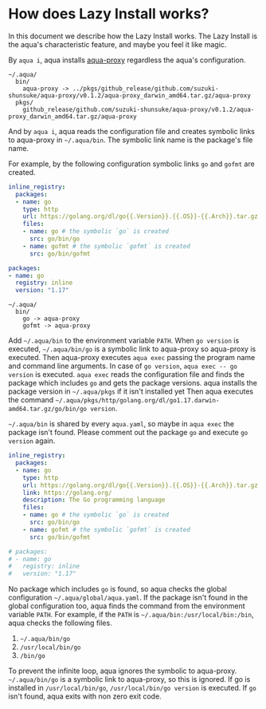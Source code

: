 # How does Lazy Install works?

In this document we describe how the Lazy Install works.
The Lazy Install is the aqua's characteristic feature, and maybe you feel it like magic.

By `aqua i`, aqua installs [aqua-proxy](https://github.com/suzuki-shunsuke/aqua-proxy) regardless the aqua's configuration.

```
~/.aqua/
  bin/
    aqua-proxy -> ../pkgs/github_release/github.com/suzuki-shunsuke/aqua-proxy/v0.1.2/aqua-proxy_darwin_amd64.tar.gz/aqua-proxy
  pkgs/
    github_release/github.com/suzuki-shunsuke/aqua-proxy/v0.1.2/aqua-proxy_darwin_amd64.tar.gz/aqua-proxy
```

And by `aqua i`, aqua reads the configuration file and creates symbolic links to aqua-proxy in `~/.aqua/bin`.
The symbolic link name is the package's file name.

For example, by the following configuration symbolic links `go` and `gofmt` are created.

```yaml
inline_registry:
  packages:
  - name: go
    type: http
    url: https://golang.org/dl/go{{.Version}}.{{.OS}}-{{.Arch}}.tar.gz
    files:
    - name: go # the symbolic `go` is created
      src: go/bin/go
    - name: gofmt # the symbolic `gofmt` is created
      src: go/bin/gofmt

packages:
- name: go
  registry: inline
  version: "1.17"
```

```
~/.aqua/
  bin/
    go -> aqua-proxy
    gofmt -> aqua-proxy
```

Add `~/.aqua/bin` to the environment variable `PATH`.
When `go version` is executed, `~/.aqua/bin/go` is a symbolic link to aqua-proxy so aqua-proxy is executed.
Then aqua-proxy executes `aqua exec` passing the program name and command line arguments.
In case of `go version`, `aqua exec -- go version` is executed.
`aqua exec` reads the configuration file and finds the package which includes `go` and gets the package versions.
aqua installs the package version in `~/.aqua/pkgs` if it isn't installed yet
Then aqua executes the command `~/.aqua/pkgs/http/golang.org/dl/go1.17.darwin-amd64.tar.gz/go/bin/go version`.

`~/.aqua/bin` is shared by every `aqua.yaml`, so maybe in `aqua exec` the package isn't found.
Please comment out the package `go` and execute `go version` again.

```yaml
inline_registry:
  packages:
  - name: go
    type: http
    url: https://golang.org/dl/go{{.Version}}.{{.OS}}-{{.Arch}}.tar.gz
    link: https://golang.org/
    description: The Go programming language
    files:
    - name: go # the symbolic `go` is created
      src: go/bin/go
    - name: gofmt # the symbolic `gofmt` is created
      src: go/bin/gofmt

# packages:
# - name: go
#   registry: inline
#   version: "1.17"
```

No package which includes `go` is found, so aqua checks the global configuration `~/.aqua/global/aqua.yaml`.
If the package isn't found in the global configuration too,
aqua finds the command from the environment variable `PATH`.
For example, if the `PATH` is `~/.aqua/bin:/usr/local/bin:/bin`, aqua checks the following files.

1. `~/.aqua/bin/go`
1. `/usr/local/bin/go`
1. `/bin/go`

To prevent the infinite loop, aqua ignores the symbolic to aqua-proxy.
`~/.aqua/bin/go` is a symbolic link to aqua-proxy, so this is ignored.
If go is installed in `/usr/local/bin/go`, `/usr/local/bin/go version` is executed.
If `go` isn't found, aqua exits with non zero exit code.
